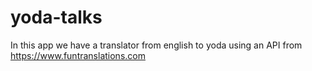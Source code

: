 # yoda-talks
 In this app we have a translator from english to yoda using an API from https://www.funtranslations.com
